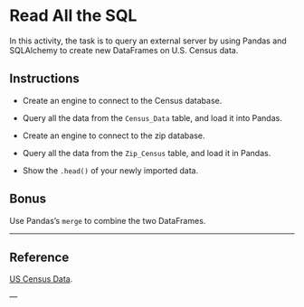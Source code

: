 # Read All the SQL

In this activity, the task is to query an external server by using Pandas and SQLAlchemy to create new DataFrames on U.S. Census data.

## Instructions

* Create an engine to connect to the Census database.

* Query all the data from the `Census_Data` table, and load it into Pandas.

* Create an engine to connect to the zip database.

* Query all the data from the `Zip_Census` table, and load it in Pandas.

* Show the `.head()` of your newly imported data.

## Bonus

Use Pandas’s `merge` to combine the two DataFrames.

---

## Reference

[US Census Data](https://www.census.gov/developers/).

—

